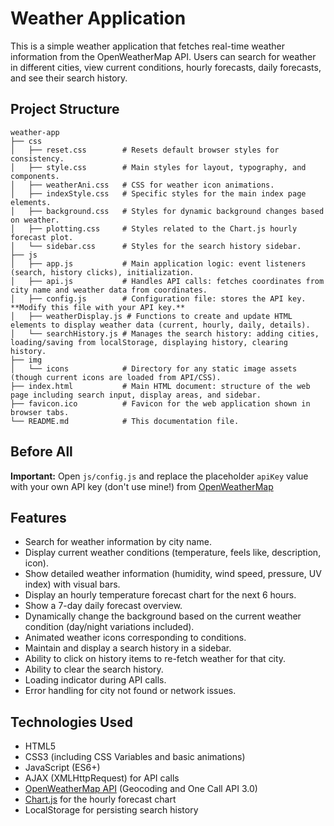 # Weather Application

This is a simple weather application that fetches real-time weather information from the OpenWeatherMap API. Users can search for weather in different cities, view current conditions, hourly forecasts, daily forecasts, and see their search history.

## Project Structure

```
weather-app
├── css
│   ├── reset.css        # Resets default browser styles for consistency.
│   ├── style.css        # Main styles for layout, typography, and components.
│   ├── weatherAni.css   # CSS for weather icon animations.
│   ├── indexStyle.css   # Specific styles for the main index page elements.
│   ├── background.css   # Styles for dynamic background changes based on weather.
│   ├── plotting.css     # Styles related to the Chart.js hourly forecast plot.
│   └── sidebar.css      # Styles for the search history sidebar.
├── js
│   ├── app.js           # Main application logic: event listeners (search, history clicks), initialization.
│   ├── api.js           # Handles API calls: fetches coordinates from city name and weather data from coordinates.
│   ├── config.js        # Configuration file: stores the API key. **Modify this file with your API key.**
│   ├── weatherDisplay.js # Functions to create and update HTML elements to display weather data (current, hourly, daily, details).
│   └── searchHistory.js # Manages the search history: adding cities, loading/saving from localStorage, displaying history, clearing history.
├── img
│   └── icons            # Directory for any static image assets (though current icons are loaded from API/CSS).
├── index.html           # Main HTML document: structure of the web page including search input, display areas, and sidebar.
├── favicon.ico          # Favicon for the web application shown in browser tabs.
└── README.md            # This documentation file.
```

## Before All

**Important:** Open `js/config.js` and replace the placeholder `apiKey` value with your own API key (don't use mine!) from [OpenWeatherMap](https://openweathermap.org/api)

## Features

-   Search for weather information by city name.
-   Display current weather conditions (temperature, feels like, description, icon).
-   Show detailed weather information (humidity, wind speed, pressure, UV index) with visual bars.
-   Display an hourly temperature forecast chart for the next 6 hours.
-   Show a 7-day daily forecast overview.
-   Dynamically change the background based on the current weather condition (day/night variations included).
-   Animated weather icons corresponding to conditions.
-   Maintain and display a search history in a sidebar.
-   Ability to click on history items to re-fetch weather for that city.
-   Ability to clear the search history.
-   Loading indicator during API calls.
-   Error handling for city not found or network issues.

## Technologies Used

-   HTML5
-   CSS3 (including CSS Variables and basic animations)
-   JavaScript (ES6+)
-   AJAX (XMLHttpRequest) for API calls
-   [OpenWeatherMap API](https://openweathermap.org/api) (Geocoding and One Call API 3.0)
-   [Chart.js](https://www.chartjs.org/) for the hourly forecast chart
-   LocalStorage for persisting search history